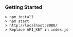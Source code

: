 ### Getting Started
```
> npm install
> npm start
> http://localhost:8080/
> Replace API_KEY in index.js
```
